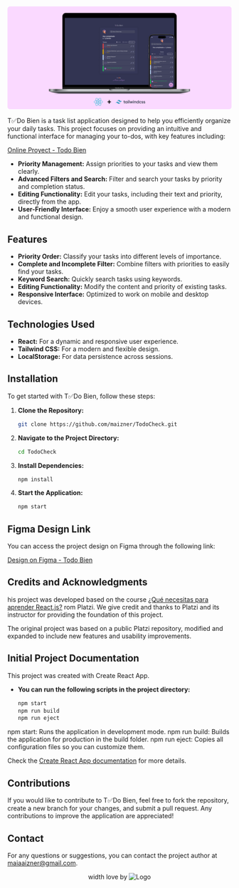 ![Cover Image](cover-mvp.png)

T✅Do Bien is a task list application designed to help you efficiently organize your daily tasks. This project focuses on providing an intuitive and functional interface for managing your to-dos, with key features including:

[ Online Proyect - Todo Bien](https://maizner.github.io/TodoCheck/)

- **Priority Management:** Assign priorities to your tasks and view them clearly.
- **Advanced Filters and Search:** Filter and search your tasks by priority and completion status.
- **Editing Functionality:** Edit your tasks, including their text and priority, directly from the app.
- **User-Friendly Interface:** Enjoy a smooth user experience with a modern and functional design.

## Features

- **Priority Order:** Classify your tasks into different levels of importance.
- **Complete and Incomplete Filter:** Combine filters with priorities to easily find your tasks.
- **Keyword Search:** Quickly search tasks using keywords.
- **Editing Functionality:** Modify the content and priority of existing tasks.
- **Responsive Interface:** Optimized to work on mobile and desktop devices.

## Technologies Used

- **React:** For a dynamic and responsive user experience.
- **Tailwind CSS:** For a modern and flexible design.
- **LocalStorage:** For data persistence across sessions.

## Installation

To get started with T✅Do Bien, follow these steps:

1. **Clone the Repository:**
   ```bash
   git clone https://github.com/maizner/TodoCheck.git

2. **Navigate to the Project Directory:**
   ```bash
   cd TodoCheck


3. **Install Dependencies:**
   ```bash
   npm install


4. **Start the Application:**
   ```bash
   npm start

## Figma Design Link

You can access the project design on Figma through the following link:


[Design on Figma - Todo Bien](https://www.figma.com/design/GkZBg5chDOoR96RGzemphL/ToDo-Bien?node-id=574-15&t=yMzDLxrxI5sUXayC-1)



## Credits and Acknowledgments
his project was developed based on the course <a href="https://platzi.com/home/clases/7395-react/62326-que-necesitas-para-aprender-reactjs/"> ¿Qué necesitas para aprender React.js?</a> rom Platzi. We give credit and thanks to Platzi and its instructor for providing the foundation of this project.

The original project was based on a public Platzi repository, modified and expanded to include new features and usability improvements.


## Initial Project Documentation
This project was created with Create React App.

- **You can run the following scripts in the project directory:**
   ```bash
   npm start
   npm run build
   npm run eject
npm start: Runs the application in development mode.
npm run build: Builds the application for production in the build folder.
npm run eject: Copies all configuration files so you can customize them.

Check the [Create React App documentation](https://create-react-app.dev/) for more details.


## Contributions
If you would like to contribute to T✅Do Bien, feel free to fork the repository, create a new branch for your changes, and submit a pull request. Any contributions to improve the application are appreciated!

## Contact
For any questions or suggestions, you can contact the project author at maiaaizner@gmail.com.


<p align="center">
width love by 
  <img src="logo-brand.svg" alt="Logo" width="200" />
</p>
